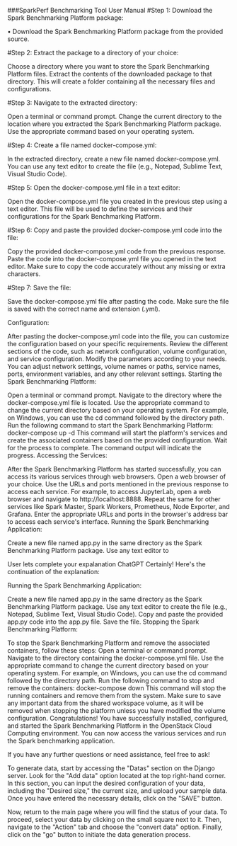 ###SparkPerf Benchmarking Tool User Manual
#Step 1: Download the Spark Benchmarking Platform package:

• Download the Spark Benchmarking Platform package from the provided source.

#Step 2: Extract the package to a directory of your choice:

Choose a directory where you want to store the Spark Benchmarking Platform files.
Extract the contents of the downloaded package to that directory.
This will create a folder containing all the necessary files and configurations.

#Step 3: Navigate to the extracted directory:

Open a terminal or command prompt.
Change the current directory to the location where you extracted the Spark Benchmarking Platform package.
Use the appropriate command based on your operating system.

#Step 4: Create a file named docker-compose.yml:

In the extracted directory, create a new file named docker-compose.yml.
You can use any text editor to create the file (e.g., Notepad, Sublime Text, Visual Studio Code).

#Step 5: Open the docker-compose.yml file in a text editor:

Open the docker-compose.yml file you created in the previous step using a text editor.
This file will be used to define the services and their configurations for the Spark Benchmarking Platform.

#Step 6: Copy and paste the provided docker-compose.yml code into the file:

Copy the provided docker-compose.yml code from the previous response.
Paste the code into the docker-compose.yml file you opened in the text editor.
Make sure to copy the code accurately without any missing or extra characters.

#Step 7: Save the file:

Save the docker-compose.yml file after pasting the code.
Make sure the file is saved with the correct name and extension (.yml).

Configuration:

After pasting the docker-compose.yml code into the file, you can customize the configuration based on your specific requirements.
Review the different sections of the code, such as network configuration, volume configuration, and service configuration.
Modify the parameters according to your needs.
You can adjust network settings, volume names or paths, service names, ports, environment variables, and any other relevant settings.
Starting the Spark Benchmarking Platform:

Open a terminal or command prompt.
Navigate to the directory where the docker-compose.yml file is located.
Use the appropriate command to change the current directory based on your operating system.
For example, on Windows, you can use the cd command followed by the directory path.
Run the following command to start the Spark Benchmarking Platform: docker-compose up -d
This command will start the platform's services and create the associated containers based on the provided configuration.
Wait for the process to complete. The command output will indicate the progress.
Accessing the Services:

After the Spark Benchmarking Platform has started successfully, you can access its various services through web browsers.
Open a web browser of your choice.
Use the URLs and ports mentioned in the previous response to access each service.
For example, to access JupyterLab, open a web browser and navigate to http://localhost:8888.
Repeat the same for other services like Spark Master, Spark Workers, Prometheus, Node Exporter, and Grafana.
Enter the appropriate URLs and ports in the browser's address bar to access each service's interface.
Running the Spark Benchmarking Application:

Create a new file named app.py in the same directory as the Spark Benchmarking Platform package.
Use any text editor to




User
lets complete your expalanation
ChatGPT
Certainly! Here's the continuation of the explanation:

Running the Spark Benchmarking Application:

Create a new file named app.py in the same directory as the Spark Benchmarking Platform package.
Use any text editor to create the file (e.g., Notepad, Sublime Text, Visual Studio Code).
Copy and paste the provided app.py code into the app.py file.
Save the file.
Stopping the Spark Benchmarking Platform:

To stop the Spark Benchmarking Platform and remove the associated containers, follow these steps:
Open a terminal or command prompt.
Navigate to the directory containing the docker-compose.yml file.
Use the appropriate command to change the current directory based on your operating system.
For example, on Windows, you can use the cd command followed by the directory path.
Run the following command to stop and remove the containers: docker-compose down
This command will stop the running containers and remove them from the system.
Make sure to save any important data from the shared workspace volume, as it will be removed when stopping the platform unless you have modified the volume configuration.
Congratulations! You have successfully installed, configured, and started the Spark Benchmarking Platform in the OpenStack Cloud Computing environment. You can now access the various services and run the Spark benchmarking application.

If you have any further questions or need assistance, feel free to ask!












To generate data, start by accessing the "Datas" section on the Django server. Look for the "Add data" option located at the top right-hand corner. In this section, you can input the desired configuration of your data, including the "Desired size," the current size, and upload your sample data. Once you have entered the necessary details, click on the "SAVE" button.

Now, return to the main page where you will find the status of your data. To proceed, select your data by clicking on the small square next to it. Then, navigate to the "Action" tab and choose the "convert data" option. Finally, click on the "go" button to initiate the data generation process.

